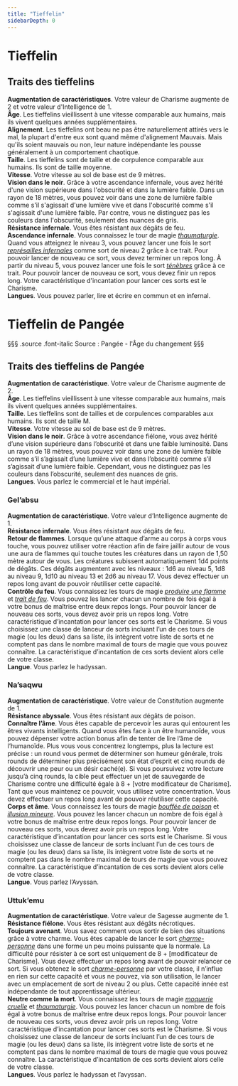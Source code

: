 ```yaml
---
title: "Tieffelin"
sidebarDepth: 0
---
```

# Tieffelin
## Traits des tieffelins

**Augmentation de caractéristiques**. Votre valeur de Charisme augmente de 2 et votre valeur d'Intelligence de 1.  
**Âge**. Les tieffelins vieillissent à une vitesse comparable aux humains, mais ils vivent quelques années supplémentaires.  
**Alignement**. Les tieffelins ont beau ne pas être naturellement attirés vers le mal, la plupart d'entre eux sont quand même d'alignement Mauvais. Mais qu'ils soient mauvais ou non, leur nature indépendante les pousse généralement à un comportement chaotique.  
**Taille**. Les tieffelins sont de taille et de corpulence comparable aux humains. Ils sont de taille moyenne.  
**Vitesse**. Votre vitesse au sol de base est de 9 mètres.  
**Vision dans le noir**. Grâce à votre ascendance infernale, vous avez hérité d'une vision supérieure dans l'obscurité et dans la lumière faible. Dans un rayon de 18 mètres, vous pouvez voir dans une zone de lumière faible comme s'il s'agissait d'une lumière vive et dans l'obscurité comme s'il s'agissait d'une lumière faible. Par contre, vous ne distinguez pas les couleurs dans l'obscurité, seulement des nuances de gris.  
**Résistance infernale**. Vous êtes résistant aux dégâts de feu.  
**Ascendance infernale**. Vous connaissez le tour de magie [_thaumaturgie_](/grimoire/thaumaturgie/). Quand vous atteignez le niveau 3, vous pouvez lancer une fois le sort [_représailles infernales_](/grimoire/represailles-infernales/) comme sort de niveau 2 grâce à ce trait. Pour pouvoir lancer de nouveau ce sort, vous devez terminer un repos long. À partir du niveau 5, vous pouvez lancer une fois le sort [_ténèbres_](/grimoire/tenebres/) grâce à ce trait. Pour pouvoir lancer de nouveau ce sort, vous devez finir un repos long. Votre caractéristique d'incantation pour lancer ces sorts est le Charisme.  
**Langues**. Vous pouvez parler, lire et écrire en commun et en infernal.

# <span class="icon-gondolfiere"></span> Tieffelin de Pangée
§§§ .source .font-italic
Source : Pangée - l'Âge du changement
§§§
## Traits des tieffelins de Pangée
**Augmentation de caractéristique**. Votre valeur de Charisme augmente de 2.  
**Âge**. Les tieffelins vieillissent à une vitesse comparable aux humains, mais ils vivent quelques années supplémentaires.  
**Taille**. Les tieffelins sont de tailles et de corpulences comparables aux humains. Ils sont de taille M.  
**Vitesse**. Votre vitesse au sol de base est de 9 mètres.  
**Vision dans le noir**. Grâce à votre ascendance fiélone, vous avez hérité d’une vision supérieure dans l’obscurité et dans une faible luminosité. Dans un rayon de 18 mètres, vous pouvez voir dans une zone de lumière faible comme s’il s’agissait d’une lumière vive et dans l’obscurité comme s’il s’agissait d’une lumière faible. Cependant, vous ne distinguez pas les couleurs dans l’obscurité, seulement des nuances de gris.  
**Langues**. Vous parlez le commercial et le haut impérial.

### Gel’absu
**Augmentation de caractéristique**. Votre valeur d’Intelligence augmente de 1.  
**Résistance infernale**. Vous êtes résistant aux dégâts de feu.  
**Retour de flammes**. Lorsque qu’une attaque d’arme au corps à corps vous touche, vous pouvez utiliser votre réaction afin de faire jaillir autour de vous une aura de flammes qui touche toutes les créatures dans un rayon de 1,50 mètre autour de vous. Les créatures subissent automatiquement 1d4 points de dégâts. Ces dégâts augmentent avec les niveaux : 1d6 au niveau 5, 1d8 au niveau 9, 1d10 au niveau 13 et 2d6 au niveau 17. Vous devez effectuer un repos long avant de pouvoir réutiliser cette capacité.  
**Contrôle du feu**. Vous connaissez les tours de magie [_produire une flamme_](/grimoire/produire-une-flamme/) et [_trait de feu_](/grimoire/trait-de-feu/). Vous pouvez les lancer chacun un nombre de fois égal à votre bonus de maîtrise entre deux repos longs. Pour pouvoir lancer de nouveau ces sorts, vous devez avoir pris un repos long. Votre caractéristique d’incantation pour lancer ces sorts est le Charisme. Si vous choisissez une classe de lanceur de sorts incluant l’un de ces tours de magie (ou les deux) dans sa liste, ils intègrent votre liste de sorts et ne comptent pas dans le nombre maximal de tours de magie que vous pouvez connaître. La caractéristique d’incantation de ces sorts devient alors celle de votre
classe.  
**Langue**. Vous parlez le hadyssan.

### Na’saqwu
**Augmentation de caractéristique**. Votre valeur de Constitution augmente de 1.  
**Résistance abyssale**. Vous êtes résistant aux dégâts de poison.  
**Connaître l’âme**. Vous êtes capable de percevoir les auras qui entourent les êtres vivants intelligents. Quand vous êtes face à un être humanoïde, vous pouvez dépenser votre action bonus afin de tenter de lire l’âme de l’humanoïde. Plus vous vous concentrez longtemps, plus la lecture est précise : un round vous permet de déterminer son humeur générale, trois rounds de déterminer plus précisément son état d’esprit et cinq rounds de découvrir une peur ou un désir caché(e). Si vous poursuivez votre lecture jusqu’à cinq rounds, la cible peut effectuer un jet de sauvegarde de Charisme contre une difficulté égale à 8 + [votre modificateur de Charisme]. Tant que vous maintenez ce pouvoir, vous utilisez votre concentration. Vous devez effectuer un repos long avant de pouvoir réutiliser cette capacité.  
**Corps et âme**. Vous connaissez les tours de magie [_bouffée de poison_](/grimoire/bouffee-de-poison/) et [_illusion mineure_](/grimoire/illusion-mineure/). Vous pouvez les lancer chacun un nombre de fois égal à votre bonus de maîtrise entre deux repos longs. Pour pouvoir lancer de nouveau ces sorts, vous devez avoir pris un repos long. Votre caractéristique d’incantation pour lancer ces sorts est le Charisme. Si vous choisissez une classe de lanceur de sorts incluant l’un de ces tours de magie (ou les deux) dans sa liste, ils intègrent votre liste de sorts et ne comptent pas dans le nombre maximal de tours de magie que vous pouvez connaître. La caractéristique d’incantation de ces sorts devient alors celle de votre classe.  
**Langue**. Vous parlez l’Avyssan.

### Uttuk’emu
**Augmentation de caractéristique**. Votre valeur de Sagesse augmente de 1.  
**Résistance fiélone**. Vous êtes résistant aux dégâts nécrotiques.  
**Toujours avenant**. Vous savez comment vous sortir de bien des situations grâce à votre charme. Vous êtes capable de lancer le sort [_charme-personne_](/grimoire/charme-personne/) dans une forme un peu moins puissante que la normale. La difficulté pour résister à ce sort est uniquement de 8 + [modificateur de Charisme]. Vous devez effectuer un repos long avant de pouvoir relancer ce sort. Si vous obtenez le sort [_charme-personne_](/grimoire/charme-personne/) par votre classe, il n’influe en rien sur cette capacité et vous ne pouvez, via son utilisation, le lancer avec un emplacement de sort de niveau 2 ou plus. Cette capacité innée est indépendante de tout apprentissage ultérieur.  
**Neutre comme la mort**. Vous connaissez les tours de magie [_moquerie cruelle_](/grimoire/moquerie-cruelle/) et [_thaumaturgie_](/grimoire/thaumaturgie/). Vous pouvez les lancer chacun un nombre de fois égal à votre bonus de maîtrise entre deux repos longs. Pour pouvoir lancer de nouveau ces sorts, vous devez avoir pris un repos long. Votre caractéristique d’incantation pour lancer ces sorts est le Charisme. Si vous choisissez une classe de lanceur de sorts incluant l’un de ces tours de magie (ou les deux) dans sa liste, ils intègrent votre liste de sorts et ne comptent pas dans le nombre maximal de tours de magie que vous pouvez connaître. La caractéristique d’incantation de ces sorts devient alors celle de votre classe.  
**Langues**. Vous parlez le hadyssan et l’avyssan.
